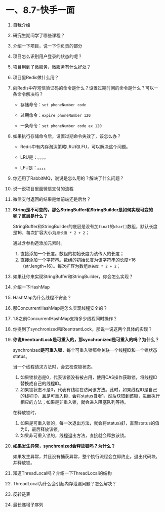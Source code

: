 # 一、8.7-快手一面

1. 自我介绍
2. 研究生期间学了哪些课程？
3. 介绍一下项目，说一下你负责的部分
4. 项目怎么识别用户登录的状态的呢？
5. 项目用到了微服务，微服务有什么好处？
6. 项目里Redis做什么用？
7. 向Redis中存短信验证码的命令是什么？设置过期时间的命令是什么？可以一条命令解决吗？

   - 存储命令：`set phoneNumber code`

   - 过期命令：`expire phoneNumber 120`

   - 一条命令：`set phoneNumber code ex 120`
8. 如果执行存储命令后，设置过期命令失效了，该怎么办？

   - Redis中有内存淘汰策略LRU和LFU，可以解决这个问题。

   - LRU是：。。。。

   - LFU是：。。。。
9. 你还用了RabbitMQ，说说是怎么用的？解决了什么问题？
10. 说一说项目里面微信支付的流程
11. 微信支付返回的结果是给前端还是后台？
12. **String是不可变的，那么StringBuffer和StringBuilder是如何实现可变的呢？底层是什么？**

    StringBuffer和StringBuilder的底层是没有加`final`的`char[]`数组，默认长度是16，每次扩容大小为`原长度 * 2 + 2`；

    通过含参构造添加元素时。

    1. 直接添加一个长度。数组的初始长度为该传入的长度；
    2. 直接添加一个字符串。数组的初始长度为该字符串的长度+16（str.length+16）。每次扩容为数组`原长度 * 2 + 2`；
13. 如果让你来实现StringBuffer和StringBuilder，你会怎么实现？
14. 介绍一下HashMap
15. HashMap为什么线程不安全？
16. 那ConcurrentHashMap是怎么实现线程安全的？
17. 1.8之前ConcurrentHashMap支持多少线程同时操作？
18. 你提到了synchronized和ReentrantLock，那说一说这两个具体的实现？
19. **你说ReentrantLock是可重入的，那synchronized是可重入的吗？为什么？**

    synchronized**是可重入锁**，每个可重入锁都会关联一个线程ID和一个锁状态status。

    当一个线程请求方法时，会去检查锁状态。

    1. 如果锁状态是0，代表该锁没有被占用，使用CAS操作获取锁，将线程ID替换成自己的线程ID。
    2. 如果锁状态不是0，代表有线程在访问该方法。此时，如果线程ID是自己的线程ID，且是可重入锁，会将status自增1，然后获取到该锁，进而执行相应的方法；如果是非重入锁，就会进入阻塞队列等待。

    在释放锁时，

    1. 如果是可重入锁的，每一次退出方法，就会将status减1，直至status的值为0，最后释放该锁。
    2. 如果非可重入锁的，线程退出方法，直接就会释放该锁。
20. **如果发生异常，synchronized会释放锁吗？为什么？**

    如果发生异常，并且没有捕获异常，整个执行流程会立即终止，退出代码块，并释放锁。
21. 知道ThreadLocal吗？介绍一下ThreadLocal的结构
22. ThreadLocal为什么会引起内存泄漏问题？怎么解决？
23. 反转链表
24. 最长递增子序列





